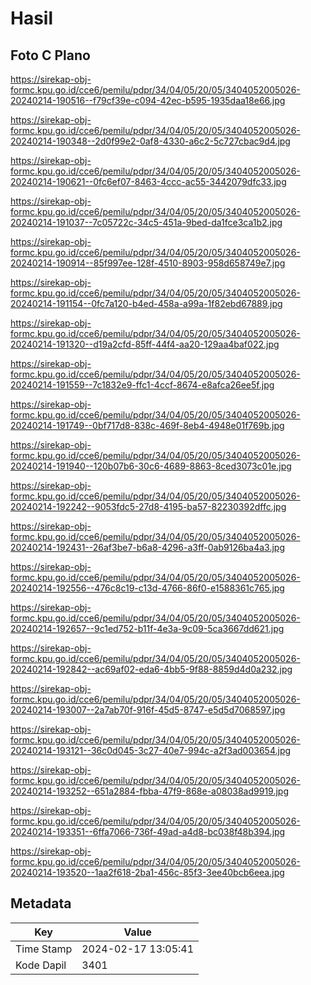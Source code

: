 # Hasil

## Foto C Plano

https://sirekap-obj-formc.kpu.go.id/cce6/pemilu/pdpr/34/04/05/20/05/3404052005026-20240214-190516--f79cf39e-c094-42ec-b595-1935daa18e66.jpg

https://sirekap-obj-formc.kpu.go.id/cce6/pemilu/pdpr/34/04/05/20/05/3404052005026-20240214-190348--2d0f99e2-0af8-4330-a6c2-5c727cbac9d4.jpg

https://sirekap-obj-formc.kpu.go.id/cce6/pemilu/pdpr/34/04/05/20/05/3404052005026-20240214-190621--0fc6ef07-8463-4ccc-ac55-3442079dfc33.jpg

https://sirekap-obj-formc.kpu.go.id/cce6/pemilu/pdpr/34/04/05/20/05/3404052005026-20240214-191037--7c05722c-34c5-451a-9bed-da1fce3ca1b2.jpg

https://sirekap-obj-formc.kpu.go.id/cce6/pemilu/pdpr/34/04/05/20/05/3404052005026-20240214-190914--85f997ee-128f-4510-8903-958d658749e7.jpg

https://sirekap-obj-formc.kpu.go.id/cce6/pemilu/pdpr/34/04/05/20/05/3404052005026-20240214-191154--0fc7a120-b4ed-458a-a99a-1f82ebd67889.jpg

https://sirekap-obj-formc.kpu.go.id/cce6/pemilu/pdpr/34/04/05/20/05/3404052005026-20240214-191320--d19a2cfd-85ff-44f4-aa20-129aa4baf022.jpg

https://sirekap-obj-formc.kpu.go.id/cce6/pemilu/pdpr/34/04/05/20/05/3404052005026-20240214-191559--7c1832e9-ffc1-4ccf-8674-e8afca26ee5f.jpg

https://sirekap-obj-formc.kpu.go.id/cce6/pemilu/pdpr/34/04/05/20/05/3404052005026-20240214-191749--0bf717d8-838c-469f-8eb4-4948e01f769b.jpg

https://sirekap-obj-formc.kpu.go.id/cce6/pemilu/pdpr/34/04/05/20/05/3404052005026-20240214-191940--120b07b6-30c6-4689-8863-8ced3073c01e.jpg

https://sirekap-obj-formc.kpu.go.id/cce6/pemilu/pdpr/34/04/05/20/05/3404052005026-20240214-192242--9053fdc5-27d8-4195-ba57-82230392dffc.jpg

https://sirekap-obj-formc.kpu.go.id/cce6/pemilu/pdpr/34/04/05/20/05/3404052005026-20240214-192431--26af3be7-b6a8-4296-a3ff-0ab9126ba4a3.jpg

https://sirekap-obj-formc.kpu.go.id/cce6/pemilu/pdpr/34/04/05/20/05/3404052005026-20240214-192556--476c8c19-c13d-4766-86f0-e1588361c765.jpg

https://sirekap-obj-formc.kpu.go.id/cce6/pemilu/pdpr/34/04/05/20/05/3404052005026-20240214-192657--9c1ed752-b11f-4e3a-9c09-5ca3667dd621.jpg

https://sirekap-obj-formc.kpu.go.id/cce6/pemilu/pdpr/34/04/05/20/05/3404052005026-20240214-192842--ac69af02-eda6-4bb5-9f88-8859d4d0a232.jpg

https://sirekap-obj-formc.kpu.go.id/cce6/pemilu/pdpr/34/04/05/20/05/3404052005026-20240214-193007--2a7ab70f-916f-45d5-8747-e5d5d7068597.jpg

https://sirekap-obj-formc.kpu.go.id/cce6/pemilu/pdpr/34/04/05/20/05/3404052005026-20240214-193121--36c0d045-3c27-40e7-994c-a2f3ad003654.jpg

https://sirekap-obj-formc.kpu.go.id/cce6/pemilu/pdpr/34/04/05/20/05/3404052005026-20240214-193252--651a2884-fbba-47f9-868e-a08038ad9919.jpg

https://sirekap-obj-formc.kpu.go.id/cce6/pemilu/pdpr/34/04/05/20/05/3404052005026-20240214-193351--6ffa7066-736f-49ad-a4d8-bc038f48b394.jpg

https://sirekap-obj-formc.kpu.go.id/cce6/pemilu/pdpr/34/04/05/20/05/3404052005026-20240214-193520--1aa2f618-2ba1-456c-85f3-3ee40bcb6eea.jpg


## Metadata

| Key        | Value               |
| ---------- | ------------------- |
| Time Stamp | 2024-02-17 13:05:41 |
| Kode Dapil | 3401                |



